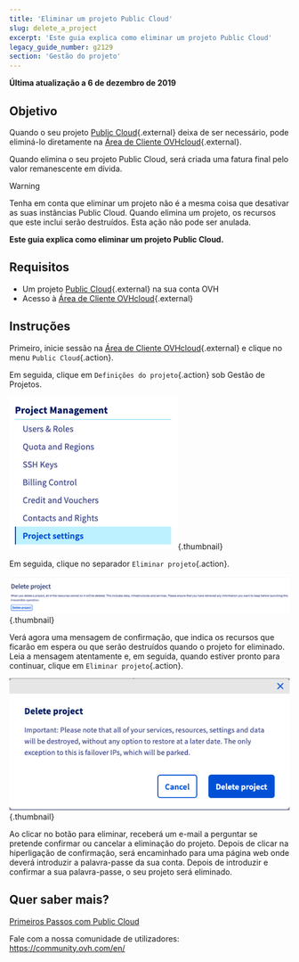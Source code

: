 ```yaml
---
title: 'Eliminar um projeto Public Cloud'
slug: delete_a_project
excerpt: 'Este guia explica como eliminar um projeto Public Cloud'
legacy_guide_number: g2129
section: 'Gestão do projeto'
---
```


**Última atualização a 6 de dezembro de 2019**

## Objetivo

Quando o seu projeto [Public Cloud](https://docs.ovh.com/pt/public-cloud/){.external} deixa de ser necessário, pode eliminá-lo diretamente na [Área de Cliente OVHcloud](https://www.ovh.com/auth/?action=gotomanager&from=https://www.ovh.pt/&ovhSubsidiary=pt){.external}.

Quando elimina o seu projeto Public Cloud, será criada uma fatura final pelo valor remanescente em dívida.

> [!warning]
>
Tenha em conta que eliminar um projeto não é a mesma coisa que desativar as suas instâncias Public Cloud. Quando elimina um projeto, os recursos que este inclui serão destruídos. Esta ação não pode ser anulada.
>

**Este guia explica como eliminar um projeto Public Cloud.**

## Requisitos

* Um projeto [Public Cloud](https://www.ovhcloud.com/pt/public-cloud/){.external} na sua conta OVH
* Acesso à [Área de Cliente OVHcloud](https://www.ovh.com/auth/?action=gotomanager&from=https://www.ovh.pt/&ovhSubsidiary=pt){.external}

## Instruções

Primeiro, inicie sessão na [Área de Cliente OVHcloud](https://www.ovh.com/auth/?action=gotomanager&from=https://www.ovh.pt/&ovhSubsidiary=pt){.external} e clique no menu `Public Cloud`{.action}.

Em seguida, clique em `Definições do projeto`{.action} sob Gestão de Projetos.

![cloud menu](images/deleteproject.png){.thumbnail}

Em seguida, clique no separador `Eliminar projeto`{.action}.

![compute tab](images/deleteproject1.png){.thumbnail}

Verá agora uma mensagem de confirmação, que indica os recursos que ficarão em espera ou que serão destruídos quando o projeto for eliminado. Leia a mensagem atentamente e, em seguida, quando estiver pronto para continuar, clique em `Eliminar projeto`{.action}.

![compute tab](images/deleteproject2.png){.thumbnail}

Ao clicar no botão para eliminar, receberá um e-mail a perguntar se pretende confirmar ou cancelar a eliminação do projeto. Depois de clicar na hiperligação de confirmação, será encaminhado para uma página web onde deverá introduzir a palavra-passe da sua conta. Depois de introduzir e confirmar a sua palavra-passe, o seu projeto será eliminado.

## Quer saber mais?

[Primeiros Passos com Public Cloud](../public-cloud-primeiros-passos/)

Fale com a nossa comunidade de utilizadores: <https://community.ovh.com/en/>
